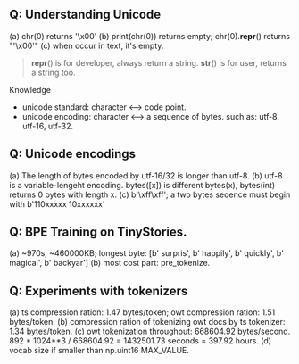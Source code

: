 ## Q: Understanding Unicode
(a) chr(0) returns '\x00'
(b) print(chr(0)) returns empty; chr(0).__repr__() returns "'\\x00'"
(c) when occur in text, it's empty.

> __repr__() is for developer, always return a string. __str__() is for user, returns a string too.

Knowledge
- unicode standard: character <--> code point.
- unicode encoding: character <--> a sequence of bytes. such as: utf-8. utf-16, utf-32.

## Q: Unicode encodings
(a) The length of bytes encoded by utf-16/32 is longer than utf-8.
(b) utf-8 is a variable-lengeht encoding. bytes([x]) is different bytes(x), bytes(int) returns 0 bytes with length x.
(c) b'\xff\xff'; a two bytes seqence must begin with b'110xxxxx 10xxxxxx'

## Q: BPE Training on TinyStories.
(a) ~970s, ~460000KB; longest byte: [b' surpris', b' happily', b' quickly', b' magical', b' backyar']
(b) most cost part: pre_tokenize.

## Q: Experiments with tokenizers
(a) ts compression ration: 1.47 bytes/token; owt compression ration: 1.51 bytes/token.
(b) compression ration of tokenizing owt docs by ts tokenizer: 1.34 bytes/token.
(c) owt tokenization throughput: 668604.92 bytes/second. 892 * 1024**3 / 668604.92 = 1432501.73 seconds = 397.92 hours.
(d) vocab size if smaller than np.uint16 MAX_VALUE.